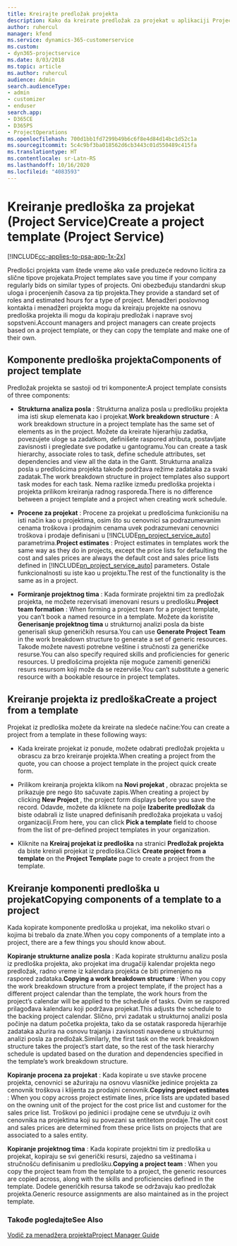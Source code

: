 ```yaml
---
title: Kreirajte predložak projekta
description: Kako da kreirate predložak za projekat u aplikaciji Project Service
author: ruhercul
manager: kfend
ms.service: dynamics-365-customerservice
ms.custom:
- dyn365-projectservice
ms.date: 8/03/2018
ms.topic: article
ms.author: ruhercul
audience: Admin
search.audienceType:
- admin
- customizer
- enduser
search.app:
- D365CE
- D365PS
- ProjectOperations
ms.openlocfilehash: 700d1bb1fd7299b49b6c6f8e4d84d14bc1d52c1a
ms.sourcegitcommit: 5c4c9bf3ba018562d6cb3443c01d550489c415fa
ms.translationtype: HT
ms.contentlocale: sr-Latn-RS
ms.lasthandoff: 10/16/2020
ms.locfileid: "4083593"
---
```

# <a name="create-a-project-template-project-service"></a><span data-ttu-id="4b4db-103">Kreiranje predloška za projekat (Project Service)</span><span class="sxs-lookup"><span data-stu-id="4b4db-103">Create a project template (Project Service)</span></span>

[!INCLUDE[cc-applies-to-psa-app-1x-2x](../includes/cc-applies-to-psa-app-1x-2x.md)]

<span data-ttu-id="4b4db-104">Predlošci projekta vam štede vreme ako vaše preduzeće redovno licitira za slične tipove projekata.</span><span class="sxs-lookup"><span data-stu-id="4b4db-104">Project templates save you time if your company regularly bids on similar types of projects.</span></span> <span data-ttu-id="4b4db-105">Oni obezbeđuju standardni skup uloga i procenjenih časova za tip projekta.</span><span class="sxs-lookup"><span data-stu-id="4b4db-105">They provide a standard set of roles and estimated hours for a type of project.</span></span> <span data-ttu-id="4b4db-106">Menadžeri poslovnog kontakta i menadžeri projekta mogu da kreiraju projekte na osnovu predloška projekta ili mogu da kopiraju predložak i naprave svoj sopstveni.</span><span class="sxs-lookup"><span data-stu-id="4b4db-106">Account managers and project managers can create projects based on a project template, or they can copy the template and make one of their own.</span></span>  
  
## <a name="components-of-project-template"></a><span data-ttu-id="4b4db-107">Komponente predloška projekta</span><span class="sxs-lookup"><span data-stu-id="4b4db-107">Components of project template</span></span>
 <span data-ttu-id="4b4db-108">Predložak projekta se sastoji od tri komponente:</span><span class="sxs-lookup"><span data-stu-id="4b4db-108">A project template consists of three components:</span></span>  
  
- <span data-ttu-id="4b4db-109">**Strukturna analiza posla** : Strukturna analiza posla u predlošku projekta ima isti skup elemenata kao i projekat.</span><span class="sxs-lookup"><span data-stu-id="4b4db-109">**Work breakdown structure** : A work breakdown structure in a project template has the same set of elements as in the project.</span></span> <span data-ttu-id="4b4db-110">Možete da kreirate hijerarhiju zadatka, povezujete uloge sa zadatkom, definišete raspored atributa, postavljate zavisnosti i pregledate sve podatke u gantogramu.</span><span class="sxs-lookup"><span data-stu-id="4b4db-110">You can create a task hierarchy, associate roles to task, define schedule attributes, set dependencies and view all the data in the Gantt.</span></span> <span data-ttu-id="4b4db-111">Strukturna analiza posla u predlošcima projekta takođe podržava režime zadataka za svaki zadatak.</span><span class="sxs-lookup"><span data-stu-id="4b4db-111">The work breakdown structure in project templates also support task modes for each task.</span></span> <span data-ttu-id="4b4db-112">Nema razlike između predloška projekta i projekta prilikom kreiranja radnog rasporeda.</span><span class="sxs-lookup"><span data-stu-id="4b4db-112">There is no difference between a project template and a project when creating work schedule.</span></span>  
  
- <span data-ttu-id="4b4db-113">**Procene za projekat** : Procene za projekat u predlošcima funkcionišu na isti način kao u projektima, osim što su cenovnici sa podrazumevanim cenama troškova i prodajnim cenama uvek podrazumevani cenovnici troškova i prodaje definisani u [!INCLUDE[pn_project_service_auto](../includes/pn-project-service-auto.md)] parametrima.</span><span class="sxs-lookup"><span data-stu-id="4b4db-113">**Project estimates** : Project estimates in templates work the same way as they do in projects, except the price lists for defaulting the cost and sales prices are always the default cost and sales price lists defined in [!INCLUDE[pn_project_service_auto](../includes/pn-project-service-auto.md)] parameters.</span></span> <span data-ttu-id="4b4db-114">Ostale funkcionalnosti su iste kao u projektu.</span><span class="sxs-lookup"><span data-stu-id="4b4db-114">The rest of the functionality is the same as in a project.</span></span>  
  
- <span data-ttu-id="4b4db-115">**Formiranje projektnog tima** : Kada formirate projektni tim za predložak projekta, ne možete rezervisati imenovani resurs u predlošku.</span><span class="sxs-lookup"><span data-stu-id="4b4db-115">**Project team formation** : When forming a project team for a project template, you can’t book a named resource in a template.</span></span> <span data-ttu-id="4b4db-116">Možete da koristite **Generisanje projektnog tima** u strukturnoj analizi posla da biste generisali skup generičkih resursa.</span><span class="sxs-lookup"><span data-stu-id="4b4db-116">You can use **Generate Project Team** in the work breakdown structure to generate a set of generic resources.</span></span> <span data-ttu-id="4b4db-117">Takođe možete navesti potrebne veštine i stručnosti za generičke resurse.</span><span class="sxs-lookup"><span data-stu-id="4b4db-117">You can also specify required skills and proficiencies for generic resources.</span></span> <span data-ttu-id="4b4db-118">U predlošcima projekta nije moguće zameniti generički resurs resursom koji može da se rezerviše.</span><span class="sxs-lookup"><span data-stu-id="4b4db-118">You can’t substitute a generic resource with a bookable resource in project templates.</span></span>  
  
## <a name="create-a-project-from-a-template"></a><span data-ttu-id="4b4db-119">Kreiranje projekta iz predloška</span><span class="sxs-lookup"><span data-stu-id="4b4db-119">Create a project from a template</span></span>  
 <span data-ttu-id="4b4db-120">Projekat iz predloška možete da kreirate na sledeće načine:</span><span class="sxs-lookup"><span data-stu-id="4b4db-120">You can create a project from a template in these following ways:</span></span>  
  
-   <span data-ttu-id="4b4db-121">Kada kreirate projekat iz ponude, možete odabrati predložak projekta u obrascu za brzo kreiranje projekta.</span><span class="sxs-lookup"><span data-stu-id="4b4db-121">When creating a project from the quote, you can choose a project template in the project quick create form.</span></span>  
  
-   <span data-ttu-id="4b4db-122">Prilikom kreiranja projekta klikom na **Novi projekat** , obrazac projekta se prikazuje pre nego što sačuvate zapis.</span><span class="sxs-lookup"><span data-stu-id="4b4db-122">When creating a project by clicking **New Project** , the project form displays before you save the record.</span></span> <span data-ttu-id="4b4db-123">Odavde, možete da kliknete na polje **Izaberite predložak** da biste odabrali iz liste unapred definisanih predložaka projekata u vašoj organizaciji.</span><span class="sxs-lookup"><span data-stu-id="4b4db-123">From here, you can click **Pick a template** field to choose from the list of pre-defined project templates in your organization.</span></span>  
  
-   <span data-ttu-id="4b4db-124">Kliknite na **Kreiraj projekat iz predloška** na stranici **Predložak projekta** da biste kreirali projekat iz predloška.</span><span class="sxs-lookup"><span data-stu-id="4b4db-124">Click **Create project from a template** on the **Project Template** page to create a project from the template.</span></span>  
  
## <a name="copying-components-of-a-template-to-a-project"></a><span data-ttu-id="4b4db-125">Kreiranje komponenti predloška u projekat</span><span class="sxs-lookup"><span data-stu-id="4b4db-125">Copying components of a template to a project</span></span>  
 <span data-ttu-id="4b4db-126">Kada kopirate komponente predloška u projekat, ima nekoliko stvari o kojima bi trebalo da znate.</span><span class="sxs-lookup"><span data-stu-id="4b4db-126">When you copy components of a template into a project, there are a few things you should know about.</span></span>  
  
 <span data-ttu-id="4b4db-127">**Kopiranje strukturne analize posla** : Kada kopirate strukturnu analizu posla iz predloška projekta, ako projekat ima drugačiji kalendar projekta nego predložak, radno vreme iz kalendara projekta će biti primenjeno na raspored zadataka.</span><span class="sxs-lookup"><span data-stu-id="4b4db-127">**Copying a work breakdown structure** : When you copy the work breakdown structure from a project template, if the project has a different project calendar than the template, the work hours from the project’s calendar will be applied to the schedule of tasks.</span></span> <span data-ttu-id="4b4db-128">Ovim se raspored prilagođava kalendaru koji podržava projekat.</span><span class="sxs-lookup"><span data-stu-id="4b4db-128">This adjusts the schedule to the backing project calendar.</span></span> <span data-ttu-id="4b4db-129">Slično, prvi zadatak u strukturnoj analizi posla počinje na datum početka projekta, tako da se ostatak rasporeda hijerarhije zadataka ažurira na osnovu trajanja i zavisnosti navedene u strukturnoj analizi posla za predložak.</span><span class="sxs-lookup"><span data-stu-id="4b4db-129">Similarly, the first task on the work breakdown structure takes the project’s start date, so the rest of the task hierarchy schedule is updated based on the duration and dependencies specified in the template’s work breakdown structure.</span></span>  
  
 <span data-ttu-id="4b4db-130">**Kopiranje procena za projekat** : Kada kopirate u sve stavke procene projekta, cenovnici se ažuriraju na osnovu vlasničke jedinice projekta za cenovnik troškova i klijenta za prodajni cenovnik.</span><span class="sxs-lookup"><span data-stu-id="4b4db-130">**Copying project estimates** : When you copy across project estimate lines, price lists are updated based on the owning unit of the project for the cost price list and customer for the sales price list.</span></span> <span data-ttu-id="4b4db-131">Troškovi po jedinici i prodajne cene se utvrđuju iz ovih cenovnika na projektima koji su povezani sa entitetom prodaje.</span><span class="sxs-lookup"><span data-stu-id="4b4db-131">The unit cost and sales prices are determined from these price lists on projects that are associated to a sales entity.</span></span>  
  
 <span data-ttu-id="4b4db-132">**Kopiranje projektnog tima** : Kada kopirate projektni tim iz predloška u projekat, kopiraju se svi generički resursi, zajedno sa veštinama i stručnošću definisanim u predlošku.</span><span class="sxs-lookup"><span data-stu-id="4b4db-132">**Copying a project team** : When you copy the project team from the template to a project, the generic resources are copied across, along with the skills and proficiencies defined in the template.</span></span> <span data-ttu-id="4b4db-133">Dodele generičkih resursa takođe se održavaju kao predložak projekta.</span><span class="sxs-lookup"><span data-stu-id="4b4db-133">Generic resource assignments are also maintained as in the project template.</span></span>  
  
### <a name="see-also"></a><span data-ttu-id="4b4db-134">Takođe pogledajte</span><span class="sxs-lookup"><span data-stu-id="4b4db-134">See Also</span></span>  
 [<span data-ttu-id="4b4db-135">Vodič za menadžera projekta</span><span class="sxs-lookup"><span data-stu-id="4b4db-135">Project Manager Guide</span></span>](../psa/project-manager-guide.md)
